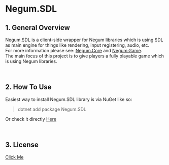 # Negum.SDL

## 1. General Overview
Negum.SDL is a client-side wrapper for Negum libraries which is using SDL as main engine for things like rendering, input registering, audio, etc. <br/>
For more information please see: [Negum.Core](https://github.com/TheNegumProject/Negum.Core) and [Negum.Game](https://github.com/TheNegumProject/Negum.Game). <br/>
The main focus of this project is to give players a fully playable game which is using Negum libraries. <br/>

<br/>

## 2. How To Use
Easiest way to install Negum.SDL library is via NuGet like so:
> dotnet add package Negum.SDL
> 
Or check it directly [Here](https://www.nuget.org/packages/Negum.SDL/)

<br/>

## 3. License
[Click Me](https://github.com/TheNegumProject/Negum.SDL/blob/main/LICENSE)
